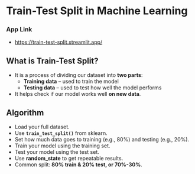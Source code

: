 # Train-Test Split in Machine Learning
### App Link
* https://train-test-split.streamlit.app/
## What is Train-Test Split?
* It is a process of dividing our dataset into **two parts**:
  * **Training data** – used to train the model
  * **Testing data** – used to test how well the model performs
* It helps check if our model works well **on new data**.
## Algorithm
* Load your full dataset.
* Use **`train_test_split()`** from sklearn.
* Set how much data goes to training (e.g., 80%) and testing (e.g., 20%).
* Train your model using the training set.
* Test your model using the test set.
* Use **random_state** to get repeatable results.
* Common split: **80% train & 20% test, or 70%-30%**.
